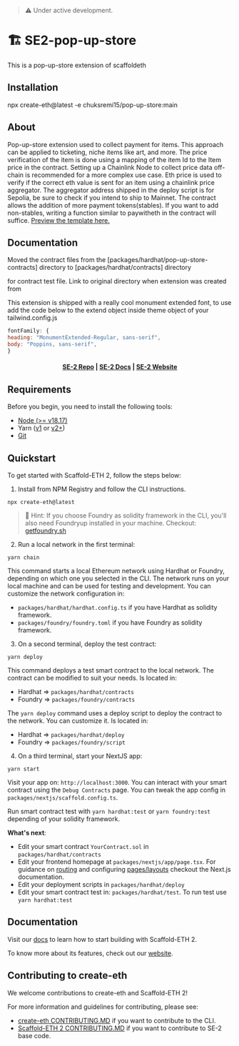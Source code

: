 > ⚠️ Under active development.

# 🏗 SE2-pop-up-store

This is a pop-up-store extension of scaffoldeth

## Installation

npx create-eth@latest -e chuksremi15/pop-up-store:main

## About

Pop-up-store extension used to collect payment for items. This approach can be applied to ticketing, niche items like art, and more. The price verification of the item is done using a mapping of the item Id to the Item price in the contract. Setting up a Chainlink Node to collect price data off-chain is recommended for a more complex use case. Eth price is used to verify if the correct eth value is sent for an item using a chainlink price aggregator. The aggregator address shipped in the deploy script is for Sepolia, be sure to check if you intend to ship to Mainnet. The contract allows the addition of more payment tokens(stables). If you want to add non-stables, writing a function similar to paywitheth in the contract will suffice. [Preview the template here.](https://popupstore-ashy.vercel.app/)

## Documentation

Moved the contract files from the [packages/hardhat/pop-up-store-contracts] directory to [packages/hardhat/contracts] directory

for contract test file. Link to original directory when extension was created from

This extension is shipped with a really cool monument extended font, to use add the code below to
the extend object inside theme object of your tailwind.config.js

```javascript
fontFamily: {
heading: "MonumentExtended-Regular, sans-serif",
body: "Poppins, sans-serif",
}
```

<h4 align="center">
  <a href="https://github.com/scaffold-eth/scaffold-eth-2">SE-2 Repo</a> |
  <a href="https://docs.scaffoldeth.io">SE-2 Docs</a> |
  <a href="https://scaffoldeth.io">SE-2 Website</a>
</h4>

## Requirements

Before you begin, you need to install the following tools:

- [Node (>= v18.17)](https://nodejs.org/en/download/)
- Yarn ([v1](https://classic.yarnpkg.com/en/docs/install/) or [v2+](https://yarnpkg.com/getting-started/install))
- [Git](https://git-scm.com/downloads)

## Quickstart

To get started with Scaffold-ETH 2, follow the steps below:

1. Install from NPM Registry and follow the CLI instructions.

```
npx create-eth@latest
```

> 💬 Hint: If you choose Foundry as solidity framework in the CLI, you'll also need Foundryup installed in your machine. Checkout: [getfoundry.sh](https://getfoundry.sh)

2. Run a local network in the first terminal:

```
yarn chain
```

This command starts a local Ethereum network using Hardhat or Foundry, depending on which one you selected in the CLI. The network runs on your local machine and can be used for testing and development. You can customize the network configuration in:

- `packages/hardhat/hardhat.config.ts` if you have Hardhat as solidity framework.
- `packages/foundry/foundry.toml` if you have Foundry as solidity framework.

3. On a second terminal, deploy the test contract:

```
yarn deploy
```

This command deploys a test smart contract to the local network. The contract can be modified to suit your needs. Is located in:

- Hardhat => `packages/hardhat/contracts`
- Foundry => `packages/foundry/contracts`

The `yarn deploy` command uses a deploy script to deploy the contract to the network. You can customize it. Is located in:

- Hardhat => `packages/hardhat/deploy`
- Foundry => `packages/foundry/script`

4. On a third terminal, start your NextJS app:

```
yarn start
```

Visit your app on: `http://localhost:3000`. You can interact with your smart contract using the `Debug Contracts` page. You can tweak the app config in `packages/nextjs/scaffold.config.ts`.

Run smart contract test with `yarn hardhat:test` or `yarn foundry:test` depending of your solidity framework.

**What's next**:

- Edit your smart contract `YourContract.sol` in `packages/hardhat/contracts`
- Edit your frontend homepage at `packages/nextjs/app/page.tsx`. For guidance on [routing](https://nextjs.org/docs/app/building-your-application/routing/defining-routes) and configuring [pages/layouts](https://nextjs.org/docs/app/building-your-application/routing/pages-and-layouts) checkout the Next.js documentation.
- Edit your deployment scripts in `packages/hardhat/deploy`
- Edit your smart contract test in: `packages/hardhat/test`. To run test use `yarn hardhat:test`

## Documentation

Visit our [docs](https://docs.scaffoldeth.io) to learn how to start building with Scaffold-ETH 2.

To know more about its features, check out our [website](https://scaffoldeth.io).

## Contributing to create-eth

We welcome contributions to create-eth and Scaffold-ETH 2!

For more information and guidelines for contributing, please see:

- [create-eth CONTRIBUTING.MD](https://github.com/scaffold-eth/create-eth/blob/main/CONTRIBUTING.md) if you want to contribute to the CLI.
- [Scaffold-ETH 2 CONTRIBUTING.MD](https://github.com/scaffold-eth/scaffold-eth-2/blob/main/CONTRIBUTING.md) if you want to contribute to SE-2 base code.
